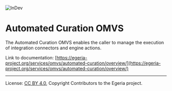<!-- SPDX-License-Identifier: CC-BY-4.0 -->
<!-- Copyright Contributors to the Egeria project. -->

![InDev](../../../images/egeria-content-status-in-development.png#pagewidth)

# Automated Curation OMVS

The Automated Curation OMVS enables the caller to manage the execution of integration connectors and engine actions.

Link to documentation: [https://egeria-project.org/services/omvs/automated-curation/overview/](https://egeria-project.org/services/omvs/automated-curation/overview/)

----
License: [CC BY 4.0](https://creativecommons.org/licenses/by/4.0/),
Copyright Contributors to the Egeria project.